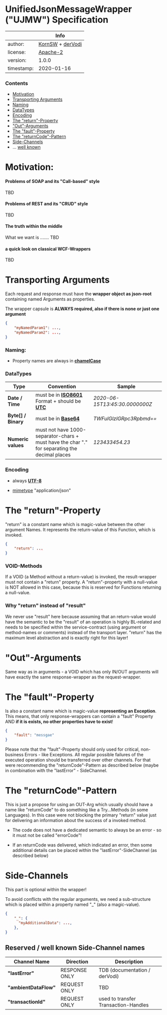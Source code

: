 # UnifiedJsonMessageWrapper ("UJMW") Specification

|            | Info                                                         |
| ---------- | ------------------------------------------------------------ |
| author:    | [KornSW](https://github.com/KornSW) + [derVodi](https://github.com/derVodi) |
| license:   | [Apache-2](https://choosealicense.com/licenses/apache-2.0/)  |
| version:   | 1.0.0                                                        |
| timestamp: | 2020-01-16                                                   |

### Contents

- [Motivation](#Motivation)
- [Transporting Arguments](#Transporting-arguments)
- [Naming](#Naming)
- [DataTypes](#DataTypes)
- [Encoding](#Encoding)
- [The "return"-Property](#The-"return"-Property)
- ["Out"-Arguments](#"Out"-Arguments)
- [The "fault"-Property](#The-"fault"-Property)
- [The "returnCode"-Pattern](#The-"returnCode"-Pattern)
- [Side-Channels](#Side-Channels)
- ... [well known](#Reserved-/-well-known-Side-Channel-names)



# Motivation:

#### Problems of SOAP and its "Call-based" style

TBD

#### Problems of REST and its "CRUD" style

TBD

#### The truth within the middle

What we want is .......       TBD

#### a quick look on classical WCF-Wrappers

TBD



# Transporting Arguments

Each request and response must have the **wrapper object as json-root** containing named Arguments as properties.

The wrapper capsule is **ALWAYS required, also if there is none or just one argument**

```json
{
    "myNamedParam1": ...,
    "myNamedParam2": ...,
}
```

### Naming:  

*  Property names are always in [**chamelCase**](https://en.wikipedia.org/wiki/Camel_case)

### DataTypes

| Type                | Convention                                                   | Sample                         |
| ------------------- | ------------------------------------------------------------ | ------------------------------ |
| **Date / Time**     | must be in [**ISO8601**](https://en.wikipedia.org/wiki/ISO_8601) Format + should be [**UTC**](https://en.wikipedia.org/wiki/Coordinated_Universal_Time) | *2020-06-15T13:45:30.0000000Z* |
| **Byte[] / Binary** | must be in [**Base64**](https://en.wikipedia.org/wiki/Base64) | *TWFuIGlzIGRpc3Rpbmd==*        |
| **Numeric values**  | must not have 1000-separator-chars + must have the char "." for separating the decimal places | *123433454.23*                 |

### Encoding

* always [**UTF-8**](https://en.wikipedia.org/wiki/UTF-8)

* [mimetype](https://en.wikipedia.org/wiki/Media_type) "application/json"

  

# The "return"-Property

"return" is a constant name which is magic-value between the other argument Names. It represents the return-value of this Function, which is invoked. 

```json
{
    "return": ...
}
```

### VOID-Methods

If a VOID (a Method without a return-value) is invoked, the result-wrapper must not contain a "return" property. A "return"-property with a null-value is NOT allowed in this case, because this is reserved for Functions returning a null-value.

###  Why "return" instead of "result"

We never use "result" here because assuming that an return-value would have the semantic to be the "result" of an operation is highly BL-related and needs to be specified within the service-contract (using argument or method-names or comments) instead of the transport layer. "return" has the maximum level abstraction and is exactly right for this layer!



# "Out"-Arguments

Same way as in arguments  - a VOID which has only IN/OUT arguments will have exactly the same response-wrapper as the request-wrapper.



# The "fault"-Property

Is also a constant name which is magic-value **representing an Exception**. This means, that only response-wrappers can contain a "fault" Property AND **if it is exists, no other properties have to exist**!

```json
{
    "fault": "messgae"
}
```

Please note that the "fault"-Property should only used for critical, non-business Errors - like Exceptions. All regular possible failures of the executed operation should be transferred over other channels. For that were recommending the "returnCode"-Pattern as described below (maybe in combination with the "lastError" - SideChannel.



# The "returnCode"-Pattern

This is just a propose for using an OUT-Arg which usually should have a name like "returnCode" to do something like a Try...Methods (in some Languages). In this case were not blocking the primary "return" value just for delivering an information about the success of a invoked method.

* The code does not have a dedicated semantic to always be an error - so it must not be called "errorCode"!

* If an returnCode was delivered, which indicated an error, then some additional details can be placed within the "lastError"-SideChannel (as described below)

  

# Side-Channels

This part is optional within the wrapper!

To avoid conflicts with the regular arguments, we need a sub-structure which is placed within a property named "_" (also a magic-value).

```json
{
    "_": {
      "myAdditionalData": ...,
    },
}
```



## Reserved / well known Side-Channel names

| Channel Name          | Direction     | Description                          |
| --------------------- | ------------- | ------------------------------------ |
| **"lastError"**       | RESPONSE ONLY | TDB (documentation / derVodi)        |
| **"ambientDataFlow"** | REQUEST ONLY  | TBD                                  |
| **"transactionId"**   | REQUEST ONLY  | used to transfer Transaction-Handles |



​    

